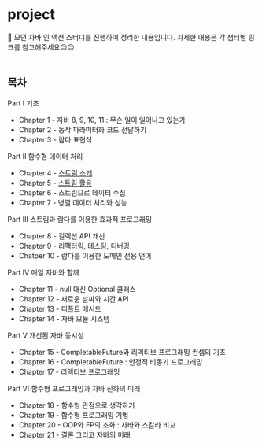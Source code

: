 # project

📖 모던 자바 인 액션 스터디를 진행하며 정리한 내용입니다. 자세한 내용은 각 챕터별 링크를 참고해주세요😊😊<br><br>

## 목차

Part Ⅰ 기초
- Chapter 1 - 자바 8, 9, 10, 11 : 무슨 일이 일어나고 있는가
- Chapter 2 - 동작 파라미터화 코드 전달하기
- Chapter 3 - 람다 표현식

Part Ⅱ 함수형 데이터 처리
- Chapter 4 - [스트림 소개](https://magical52.tistory.com/97)
- Chapter 5 - [스트림 활용](https://magical52.tistory.com/101)
- Chapter 6 - 스트림으로 데이터 수집
- Chapter 7 - 병렬 데이터 처리와 성능

Part Ⅲ 스트림과 람다를 이용한 효과적 프로그래밍
- Chapter 8 - 컬렉션 API 개선
- Chapter 9 - 리팩터링, 테스팅, 디버깅
- Chatper 10 - 람다를 이용한 도메인 전용 언어

Part Ⅳ 매일 자바와 함께
- Chapter 11 - null 대신 Optional 클래스
- Chapter 12 - 새로운 날짜와 시간 API
- Chapter 13 - 디폴트 메서드
- Chapter 14 - 자바 모듈 시스템

Part Ⅴ 개선된 자바 동시성
- Chapter 15 - CompletableFuture와 리액티브 프로그래밍 컨셉의 기초
- Chapter 16 - CompletableFuture : 안정적 비동기 프로그래밍
- Chapter 17 - 리액티브 프로그래밍

Part Ⅵ 함수형 프로그래밍과 자바 진화의 미래
- Chapter 18 - 함수형 관점으로 생각하기
- Chapter 19 - 함수형 프로그래밍 기법
- Chapter 20 - OOP와 FP의 조화 : 자바와 스칼라 비교
- Chapter 21 - 결론 그리고 자바의 미래
